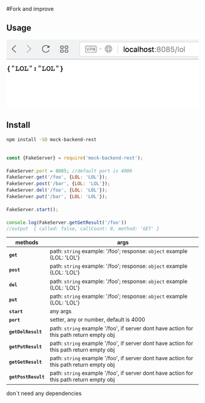 #Fork and improve
## Usage




<img src="./screen.png" width="550"/>

## Install
```sh
npm install -SD mock-backend-rest
```

```js

const {FakeServer} = require('mock-backend-rest');

FakeServer.port = 8085; //default port is 4000
FakeServer.get('/foo', {LOL: 'LOL'}); 
FakeServer.post('/bar', {LOL: 'LOL'});
FakeServer.del('/foo', {LOL: 'LOL'});
FakeServer.put('/bar', {LOL: 'LOL'});

FakeServer.start();

console.log(FakeServer.getGetResult('/foo')) 
//output  { called: false, callCount: 0, method: 'GET' }

```

methods | args
--- | ---
**`get`** | path: `string` example: '/foo'; response: `object` example {LOL: 'LOL'}
**`post`** | path: `string` example: '/foo'; response: `object` example {LOL: 'LOL'}
**`del`** | path: `string` example: '/foo'; response: `object` example {LOL: 'LOL'}
**`put`** | path: `string` example: '/foo'; response: `object` example {LOL: 'LOL'}
**`start`** | any args
**`port`** | setter, any or number, default is 4000
**`getDelResult`** | path: `string` example '/foo', if server dont have action for this path return empty obj
**`getPutResult`** | path: `string` example '/foo', if server dont have action for this path return empty obj
**`getGetResult`** | path: `string` example '/foo', if server dont have action for this path return empty obj
**`getPostResult`** | path: `string` example '/foo', if server dont have action for this path return empty obj


don`t need any dependencies
